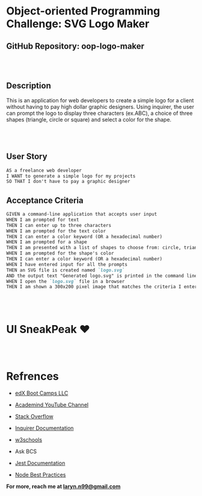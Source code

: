 # Object-oriented Programming Challenge: SVG Logo Maker

## GitHub Repository: oop-logo-maker

<br></br>

## Description

This is an application for web developers to create a simple logo for a client without having to pay high dollar graphic designers. Using inquirer, the user can prompt the logo to display three characters (ex.ABC), a choice of three shapes (triangle, circle or square) and select a color for the shape.


<br></br>

## User Story

```md
AS a freelance web developer
I WANT to generate a simple logo for my projects
SO THAT I don't have to pay a graphic designer
```

## Acceptance Criteria

```md
GIVEN a command-line application that accepts user input
WHEN I am prompted for text
THEN I can enter up to three characters
WHEN I am prompted for the text color
THEN I can enter a color keyword (OR a hexadecimal number)
WHEN I am prompted for a shape
THEN I am presented with a list of shapes to choose from: circle, triangle, and square
WHEN I am prompted for the shape's color
THEN I can enter a color keyword (OR a hexadecimal number)
WHEN I have entered input for all the prompts
THEN an SVG file is created named `logo.svg`
AND the output text "Generated logo.svg" is printed in the command line
WHEN I open the `logo.svg` file in a browser
THEN I am shown a 300x200 pixel image that matches the criteria I entered
```


<br></br>

# UI SneakPeak ❤️ 



<br><br>

# Refrences

- <a href="https://coding-boot-camp.github.io/full-stack/heroku/heroku-deployment-guide">edX Boot Camps LLC

- <a href="https://www.youtube.com/c/Academind">Academind YouTube Channel

- <a href="https://stackoverflow.com/">Stack Overflow

- <a href="https://github.com/SBoudrias/Inquirer.js">Inquirer Documentation

- <a href="https://www.w3schools.com">w3schools</a>

- Ask BCS

- <a href="https://jestjs.io/docs/getting-started">Jest Documentation

- <a href = "https://github.com/goldbergyoni/nodebestpractices">Node Best Practices</a>

**For more, reach me at laryn.n99@gmail.com**

<br>
